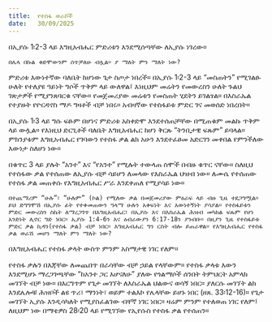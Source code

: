 ```yaml
---
title:  የተስፋ ወራሾች
date:   30/09/2025
---
```


 በኢያሱ 1፡2-3 ላይ እግዚአብሔር ምድሪቱን እንደሚሰጣቸው ለኢያሱ ነገረው።

`በሌላ በኩል ቀድሞውንም ሰጥቻለሁ ብሏል። ያ ማለት ምን ማለት ነው?
`




ምድሪቱ እውነተኛው ባለቤት ከሆነው ጌታ ስጦታ ነበረች። በኢያሱ 1፡2-3 ላይ “መስጠትን” የሚገልፁ ሁለት የተለያዩ ዓይነት ግሶች ጥቅም ላይ ውለዋል፤ እነዚህም መሬትን የመውረስን ሁለት ጉልህ ገጽታዎች የሚያንጸባርቁ ናቸው። የመጀመሪያው መሬቱን የመስጠት ሂደትን ይገልፃል። በእስራኤል የተያዙት የዮርዳኖስ ማዶ ግዛቶች ብቻ ነበሩ። አብዛኛው የተስፋይቱ ምድር ገና መወሰድ ነበረበት።

በኢያሱ 1፡3 ላይ ግሱ ፍፁም በሆነና ምድሪቱ አስቀድሞ እንደተሰጠቻቸው በሚጠቁም መልኩ ጥቅም ላይ ውሏል። የእነዚህ ድርጊቶች ባለቤት እግዚአብሔር ከሆነ ቅርጹ “ትንቢታዊ ፍጹም” ይባላል። ምክንያቱም እግዚአብሔር የገባውን የተስፋ ቃል ልክ አሁን እንደተፈፀመ አድርገን መቀበል የምንችለው እውነታ ስለሆነ ነው።

በቁጥር 3 ላይ ያሉት “አንተ” እና “የአንተ” የሚሉት ተውላጠ ስሞች በብዙ ቁጥር ናቸው። ስለዚህ የተስፋው ቃል የተሰጠው ለኢያሱ ብቻ ሳይሆን ለመላው የእስራኤል ህዝብ ነው። ለሙሴ የተሰጠው የተስፋ ቃል መጠቀሱ የእግዚአብሔር ሥራ እንደቀጠለ የሚያሳይ ነው።

`በተጨማሪም “ሁሉ”፣ “ሁሉም” (ኮል) የሚለው ቃል በመጀመሪያው ምዕራፍ ላይ ብዙ ጊዜ ተደጋግሟል። ይህ ድግግሞሽ በኢያሱ ፊት የተቀመጠውን ዓላማ ሁሉን አቀፍነት እና እውነተኝነት ያሳያል። የተስፋይቱን ምድር መውረስን ስኬት ለማረጋገጥ በእግዚአብሔር፣ በኢያሱ እና በእስራኤል ሕዝብ መካከል ፍጹም የሆነ አንድነት ሊኖር ግድ ነበር። ኢያሱ 1:4-6ን እና ዕብራውያን 6:17-18ን ያንብቡ። በዚያን ጊዜ የተስፋይቱ ምድር ቃል ኪዳን(የተስፋ ቃል) ብቻ ነበር። እግዚአብሔር ግን ርስት ብሎ ይጠራዋል። የእግዚአብሔር የተስፋ ቃል ወራሽ መሆን ማለት ምን ማለት ነው?
`



በእግዚአብሔር የተስፋ ቃላት ውስጥ ምንም አስማታዊ ነገር የለም።

የተስፋ ቃሉን በእጃቸው ለመጨበጥ በራሳቸው ብቻ ኃይል የላቸውም። የተስፋ ቃላቱ እውን እንደሚሆኑ ማረጋገጫቸው “ከአንተ ጋር እሆናለሁ” ያለው የጎልማሶች ሰንበት ትምህርት አምላክ መገኘት ብቻ ነው። በእርግጥም የጌታ መገኘት ለእስራኤል ህልውና ወሳኝ ነበር። ያለርሱ መገኘት ልክ እንደሌሎቹ ሕዝቦች ልዩ ጥሪ፣ ማንነት፣ ወይም ተልእኮ የሌላቸው ይሆኑ ነበር (ዘጸ. 33፡12-16)። የጌታ መገኘት ኢያሱ እንዲሳካለት የሚያስፈልገው ብቸኛ ነገር ነበር። ዛሬም ምንም የተለወጠ ነገር የለም፤ ለዚህም ነው በማቴዎስ 28፡20 ላይ የሚገኘው የኢየሱስ የተስፋ ቃል የተሰጠን።